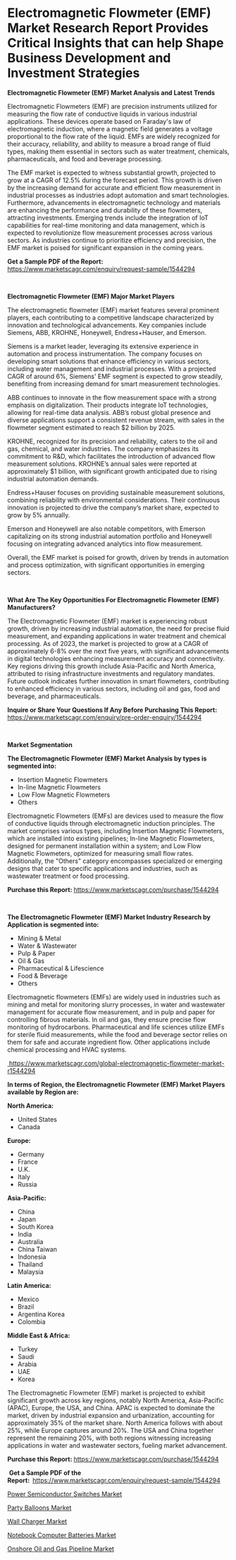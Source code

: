 <p><h1>Electromagnetic Flowmeter (EMF) Market Research Report Provides Critical Insights that can help Shape Business Development and Investment Strategies</h1></p><p><strong>Electromagnetic Flowmeter (EMF) Market Analysis and Latest Trends</strong></p>
<p><p>Electromagnetic Flowmeters (EMF) are precision instruments utilized for measuring the flow rate of conductive liquids in various industrial applications. These devices operate based on Faraday's law of electromagnetic induction, where a magnetic field generates a voltage proportional to the flow rate of the liquid. EMFs are widely recognized for their accuracy, reliability, and ability to measure a broad range of fluid types, making them essential in sectors such as water treatment, chemicals, pharmaceuticals, and food and beverage processing.</p><p>The EMF market is expected to witness substantial growth, projected to grow at a CAGR of 12.5% during the forecast period. This growth is driven by the increasing demand for accurate and efficient flow measurement in industrial processes as industries adopt automation and smart technologies. Furthermore, advancements in electromagnetic technology and materials are enhancing the performance and durability of these flowmeters, attracting investments. Emerging trends include the integration of IoT capabilities for real-time monitoring and data management, which is expected to revolutionize flow measurement processes across various sectors. As industries continue to prioritize efficiency and precision, the EMF market is poised for significant expansion in the coming years.</p></p>
<p><strong>Get a Sample PDF of the Report:&nbsp;</strong> <a href="https://www.marketscagr.com/enquiry/request-sample/1544294?utm_campaign=1126&utm_medium=2&utm_source=Github&utm_content=ia&utm_term=29092024&utm_id=electromagnetic-flowmeter-emf">https://www.marketscagr.com/enquiry/request-sample/1544294</a></p>
<p>&nbsp;</p>
<p><strong>Electromagnetic Flowmeter (EMF) Major Market Players</strong></p>
<p><p>The electromagnetic flowmeter (EMF) market features several prominent players, each contributing to a competitive landscape characterized by innovation and technological advancements. Key companies include Siemens, ABB, KROHNE, Honeywell, Endress+Hauser, and Emerson.</p><p>Siemens is a market leader, leveraging its extensive experience in automation and process instrumentation. The company focuses on developing smart solutions that enhance efficiency in various sectors, including water management and industrial processes. With a projected CAGR of around 6%, Siemens' EMF segment is expected to grow steadily, benefiting from increasing demand for smart measurement technologies.</p><p>ABB continues to innovate in the flow measurement space with a strong emphasis on digitalization. Their products integrate IoT technologies, allowing for real-time data analysis. ABB’s robust global presence and diverse applications support a consistent revenue stream, with sales in the flowmeter segment estimated to reach $2 billion by 2025.</p><p>KROHNE, recognized for its precision and reliability, caters to the oil and gas, chemical, and water industries. The company emphasizes its commitment to R&D, which facilitates the introduction of advanced flow measurement solutions. KROHNE’s annual sales were reported at approximately $1 billion, with significant growth anticipated due to rising industrial automation demands.</p><p>Endress+Hauser focuses on providing sustainable measurement solutions, combining reliability with environmental considerations. Their continuous innovation is projected to drive the company’s market share, expected to grow by 5% annually.</p><p>Emerson and Honeywell are also notable competitors, with Emerson capitalizing on its strong industrial automation portfolio and Honeywell focusing on integrating advanced analytics into flow measurement.</p><p>Overall, the EMF market is poised for growth, driven by trends in automation and process optimization, with significant opportunities in emerging sectors.</p></p>
<p>&nbsp;</p>
<p><strong>What Are The Key Opportunities For Electromagnetic Flowmeter (EMF) Manufacturers?</strong></p>
<p><p>The Electromagnetic Flowmeter (EMF) market is experiencing robust growth, driven by increasing industrial automation, the need for precise fluid measurement, and expanding applications in water treatment and chemical processing. As of 2023, the market is projected to grow at a CAGR of approximately 6-8% over the next five years, with significant advancements in digital technologies enhancing measurement accuracy and connectivity. Key regions driving this growth include Asia-Pacific and North America, attributed to rising infrastructure investments and regulatory mandates. Future outlook indicates further innovation in smart flowmeters, contributing to enhanced efficiency in various sectors, including oil and gas, food and beverage, and pharmaceuticals.</p></p>
<p><strong>Inquire or Share Your Questions If Any Before Purchasing This Report:</strong> <a href="https://www.marketscagr.com/enquiry/pre-order-enquiry/1544294?utm_campaign=1126&utm_medium=2&utm_source=Github&utm_content=ia&utm_term=29092024&utm_id=electromagnetic-flowmeter-emf">https://www.marketscagr.com/enquiry/pre-order-enquiry/1544294</a></p>
<p>&nbsp;</p>
<p><strong>Market Segmentation</strong></p>
<p><strong>The Electromagnetic Flowmeter (EMF) Market Analysis by types is segmented into:</strong></p>
<p><ul><li>Insertion Magnetic Flowmeters</li><li>In-line Magnetic Flowmeters</li><li>Low Flow Magnetic Flowmeters</li><li>Others</li></ul></p>
<p><p>Electromagnetic Flowmeters (EMFs) are devices used to measure the flow of conductive liquids through electromagnetic induction principles. The market comprises various types, including Insertion Magnetic Flowmeters, which are installed into existing pipelines; In-line Magnetic Flowmeters, designed for permanent installation within a system; and Low Flow Magnetic Flowmeters, optimized for measuring small flow rates. Additionally, the "Others" category encompasses specialized or emerging designs that cater to specific applications and industries, such as wastewater treatment or food processing.</p></p>
<p><strong>Purchase this Report:&nbsp;</strong><a href="https://www.marketscagr.com/purchase/1544294?utm_campaign=1126&utm_medium=2&utm_source=Github&utm_content=ia&utm_term=29092024&utm_id=electromagnetic-flowmeter-emf">https://www.marketscagr.com/purchase/1544294</a></p>
<p>&nbsp;</p>
<p><strong>The Electromagnetic Flowmeter (EMF) Market Industry Research by Application is segmented into:</strong></p>
<p><ul><li>Mining & Metal</li><li>Water & Wastewater</li><li>Pulp & Paper</li><li>Oil & Gas</li><li>Pharmaceutical & Lifescience</li><li>Food & Beverage</li><li>Others</li></ul></p>
<p><p>Electromagnetic flowmeters (EMFs) are widely used in industries such as mining and metal for monitoring slurry processes, in water and wastewater management for accurate flow measurement, and in pulp and paper for controlling fibrous materials. In oil and gas, they ensure precise flow monitoring of hydrocarbons. Pharmaceutical and life sciences utilize EMFs for sterile fluid measurements, while the food and beverage sector relies on them for safe and accurate ingredient flow. Other applications include chemical processing and HVAC systems.</p></p>
<p><a href="https://www.marketscagr.com/global-electromagnetic-flowmeter-market-r1544294?utm_campaign=1126&utm_medium=2&utm_source=Github&utm_content=ia&utm_term=29092024&utm_id=electromagnetic-flowmeter-emf">&nbsp;https://www.marketscagr.com/global-electromagnetic-flowmeter-market-r1544294</a></p>
<p><strong>In terms of Region, the Electromagnetic Flowmeter (EMF) Market Players available by Region are:</strong></p>
<p>
    <p> <strong> North America: </strong>
        <ul>
            <li>United States</li>
            <li>Canada</li>
        </ul>
        </p> 
    <p> <strong> Europe: </strong>
        <ul>
            <li>Germany</li>
            <li>France</li>
            <li>U.K.</li>
            <li>Italy</li>
            <li>Russia</li>
        </ul>
        </p> 
    <p> <strong> Asia-Pacific: </strong>
        <ul>
            <li>China</li>
            <li>Japan</li>
            <li>South Korea</li>
            <li>India</li>
            <li>Australia</li>
            <li>China Taiwan</li>
            <li>Indonesia</li>
            <li>Thailand</li>
            <li>Malaysia</li>
        </ul>
        </p> 
    <p> <strong> Latin America: </strong>
        <ul>
            <li>Mexico</li>
            <li>Brazil</li>
            <li>Argentina Korea</li>
            <li>Colombia</li>
        </ul>
        </p> 
    <p> <strong> Middle East & Africa: </strong>
        <ul>
            <li>Turkey</li>
            <li>Saudi</li>
            <li>Arabia</li>
            <li>UAE</li>
            <li>Korea</li>
        </ul>
    </p>
    </p>
<p><p>The Electromagnetic Flowmeter (EMF) market is projected to exhibit significant growth across key regions, notably North America, Asia-Pacific (APAC), Europe, the USA, and China. APAC is expected to dominate the market, driven by industrial expansion and urbanization, accounting for approximately 35% of the market share. North America follows with about 25%, while Europe captures around 20%. The USA and China together represent the remaining 20%, with both regions witnessing increasing applications in water and wastewater sectors, fueling market advancement.</p></p>
<p><strong>Purchase this Report: </strong><a href="https://www.marketscagr.com/purchase/1544294?utm_campaign=1126&utm_medium=2&utm_source=Github&utm_content=ia&utm_term=29092024&utm_id=electromagnetic-flowmeter-emf">https://www.marketscagr.com/purchase/1544294</a></p>
<p>&nbsp;<strong>Get a Sample PDF of the Report:&nbsp;&nbsp;</strong><a href="https://www.marketscagr.com/enquiry/request-sample/1544294?utm_campaign=1126&utm_medium=2&utm_source=Github&utm_content=ia&utm_term=29092024&utm_id=electromagnetic-flowmeter-emf">https://www.marketscagr.com/enquiry/request-sample/1544294</a></p>
<p><strong></strong></p>
<p><p><a href="https://www.linkedin.com/pulse/market-forecast-global-power-semiconductor-switches-trends-cks6f?utm_campaign=1126&utm_medium=2&utm_source=Github&utm_content=ia&utm_term=29092024&utm_id=electromagnetic-flowmeter-emf">Power Semiconductor Switches Market</a></p><p><a href="https://issuu.com/reportprime-2/docs/party-balloons-market-size-2030.ppt_b8e414d222cd42?utm_campaign=1126&utm_medium=2&utm_source=Github&utm_content=ia&utm_term=29092024&utm_id=electromagnetic-flowmeter-emf">Party Balloons Market</a></p><p><a href="https://www.linkedin.com/pulse/future-trends-global-wall-charger-market-insights-analysis-hx7cf?utm_campaign=1126&utm_medium=2&utm_source=Github&utm_content=ia&utm_term=29092024&utm_id=electromagnetic-flowmeter-emf">Wall Charger Market</a></p><p><a href="https://issuu.com/reportprime-2/docs/notebook-computer-batteries-market-_afd329f008e94e?utm_campaign=1126&utm_medium=2&utm_source=Github&utm_content=ia&utm_term=29092024&utm_id=electromagnetic-flowmeter-emf">Notebook Computer Batteries Market</a></p><p><a href="https://www.linkedin.com/pulse/onshore-oil-gas-pipeline-industry-sector-market-dynamics-future-0pbse?utm_campaign=1126&utm_medium=2&utm_source=Github&utm_content=ia&utm_term=29092024&utm_id=electromagnetic-flowmeter-emf">Onshore Oil and Gas Pipeline Market</a></p></p>